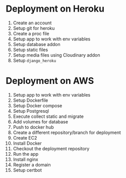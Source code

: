 # Deployment on Heroku

1. Create an account
2. Setup git for heroku
3. Create a proc file
4. Setup app to work with env variables
5. Setup database addon
6. Setup static files
7. Setup media files using Cloudinary addon
8. Setup `django_heroku`

# Deployment on AWS

1. Setup app to work with env variables
2. Setup Dockerfile
3. Setup Docker compose
4. Setup Postgresql
5. Execute collect static and migrate
6. Add volumes for database
7. Push to docker hub
8. Create a different repository/branch for deployment
9. Create EC2
10. Install Docker
11. Checkout the deployment repository
12. Run the app
13. Install nginx
14. Register a domain
15. Setup certbot